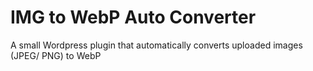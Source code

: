 # IMG to WebP Auto Converter
A small Wordpress plugin that automatically converts uploaded images (JPEG/ PNG) to WebP
